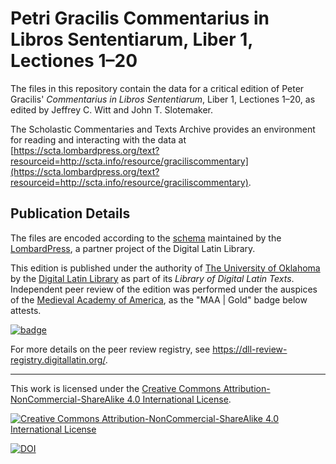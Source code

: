 # Petri Gracilis Commentarius in Libros Sententiarum, Liber 1, Lectiones 1–20

The files in this repository contain the data for a critical edition of Peter Gracilis' _Commentarius in Libros Sententiarum_, Liber 1, Lectiones 1–20, as edited by Jeffrey C. Witt and John T. Slotemaker.

The Scholastic Commentaries and Texts Archive provides an environment for reading and interacting with the data at [https://scta.lombardpress.org/text?resourceid=http://scta.info/resource/graciliscommentary](https://scta.lombardpress.org/text?resourceid=http://scta.info/resource/graciliscommentary).

## Publication Details

The files are encoded according to the [schema](http://lombardpress.org/schema/docs/index) maintained by the [LombardPress](http://lombardpress.org/), a partner project of the Digital Latin Library.

This edition is published under the authority of [The University of Oklahoma](http://www.ou.edu/) by the [Digital Latin Library](https://digitallatin.org) as part of its *Library of Digital Latin Texts*. Independent peer review of the edition was performed under the auspices of the [Medieval Academy of America](https://www.medievalacademy.org/), as the "MAA | Gold" badge below attests.

[![badge](https://dll-review-registry.digitallatin.org/maa-badge.svg)](https://dll-review-registry.scta.info/reviews/34875774-b9f0-47a1-8e9b-1c10dc32112b.html)

For more details on the peer review registry, see <https://dll-review-registry.digitallatin.org/>.

---
This work is licensed under the [Creative Commons Attribution-NonCommercial-ShareAlike 4.0 International License](http://creativecommons.org/licenses/by-nc-sa/4.0/).

[![Creative Commons Attribution-NonCommercial-ShareAlike 4.0 International License](https://i.creativecommons.org/l/by-nc-sa/4.0/88x31.png)](http://creativecommons.org/licenses/by-nc-sa/4.0/)

[![DOI](https://zenodo.org/badge/637834178.svg)](https://zenodo.org/badge/latestdoi/637834178)